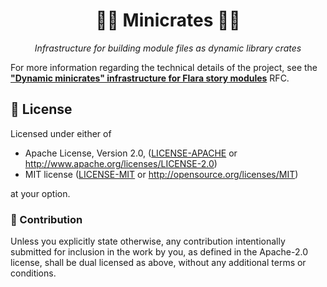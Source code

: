 <div align="center">

# 🌷🌷 Minicrates 🌸🌸
*Infrastructure for building module files as dynamic library crates*
</div>

For more information regarding the technical details of the project, see the [**"Dynamic minicrates" infrastructure for Flara story modules**](https://github.com/flaravn/rfcs/blob/main/tech/0001-minicrates.md) RFC.

## 📜 License

Licensed under either of

 * Apache License, Version 2.0, ([LICENSE-APACHE](LICENSE-APACHE) or http://www.apache.org/licenses/LICENSE-2.0)
 * MIT license ([LICENSE-MIT](LICENSE-MIT) or http://opensource.org/licenses/MIT)

at your option.

### 💁 Contribution

Unless you explicitly state otherwise, any contribution intentionally submitted
for inclusion in the work by you, as defined in the Apache-2.0 license, shall be dual licensed as above, without any
additional terms or conditions.
